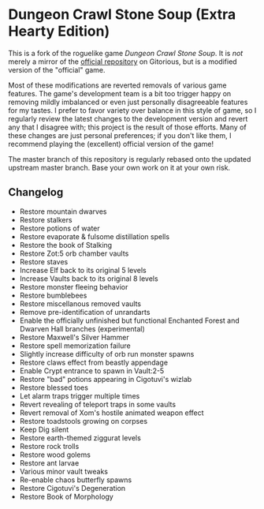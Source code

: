 Dungeon Crawl Stone Soup (Extra Hearty Edition)
===============================================

This is a fork of the roguelike game *Dungeon Crawl Stone Soup*. It is *not* merely a mirror of the [official repository](http://gitorious.org/crawl) on Gitorious, but is a modified version of the "official" game.

Most of these modifications are reverted removals of various game features. The game's development team is a bit too trigger happy on removing mildly imbalanced or even just personally disagreeable features for my tastes. I prefer to favor variety over balance in this style of game, so I regularly review the latest changes to the development version and revert any that I disagree with; this project is the result of those efforts. Many of these changes are just personal preferences; if you don't like them, I recommend playing the (excellent) official version of the game!

The master branch of this repository is regularly rebased onto the updated upstream master branch. Base your own work on it at your own risk.

Changelog
---------

  - Restore mountain dwarves
  - Restore stalkers
  - Restore potions of water
  - Restore evaporate & fulsome distillation spells
  - Restore the book of Stalking
  - Restore Zot:5 orb chamber vaults
  - Restore staves
  - Increase Elf back to its original 5 levels
  - Increase Vaults back to its original 8 levels
  - Restore monster fleeing behavior
  - Restore bumblebees
  - Restore miscellanous removed vaults
  - Remove pre-identification of unrandarts
  - Enable the officially unfinished but functional Enchanted Forest and Dwarven Hall branches (experimental)
  - Restore Maxwell's Silver Hammer
  - Restore spell memorization failure
  - Slightly increase difficulty of orb run monster spawns
  - Restore claws effect from beastly appendage
  - Enable Crypt entrance to spawn in Vault:2-5
  - Restore "bad" potions appearing in Cigotuvi's wizlab
  - Restore blessed toes
  - Let alarm traps trigger multiple times
  - Revert revealing of teleport traps in some vaults
  - Revert removal of Xom's hostile animated weapon effect
  - Restore toadstools growing on corpses
  - Keep Dig silent
  - Restore earth-themed ziggurat levels
  - Restore rock trolls
  - Restore wood golems
  - Restore ant larvae
  - Various minor vault tweaks
  - Re-enable chaos butterfly spawns
  - Restore Cigotuvi's Degeneration
  - Restore Book of Morphology
